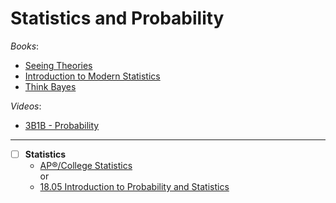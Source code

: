 # Statistics and Probability

_Books_:

- [Seeing Theories](https://seeing-theory.brown.edu/index.html#secondPage)
- [Introduction to Modern Statistics](https://openintro-ims.netlify.app/)
- [Think Bayes](https://allendowney.github.io/ThinkBayes2/index.html#)

_Videos_:

- [3B1B - Probability](https://www.3blue1brown.com/topics/probability)

---

- [ ] **Statistics**
  - [AP®︎/College Statistics](https://www.khanacademy.org/math/ap-statistics) \
    or  
  - [18.05 Introduction to Probability and Statistics](https://openlearninglibrary.mit.edu/courses/course-v1:MITx+18.05r_10+2022_Summer/about)

